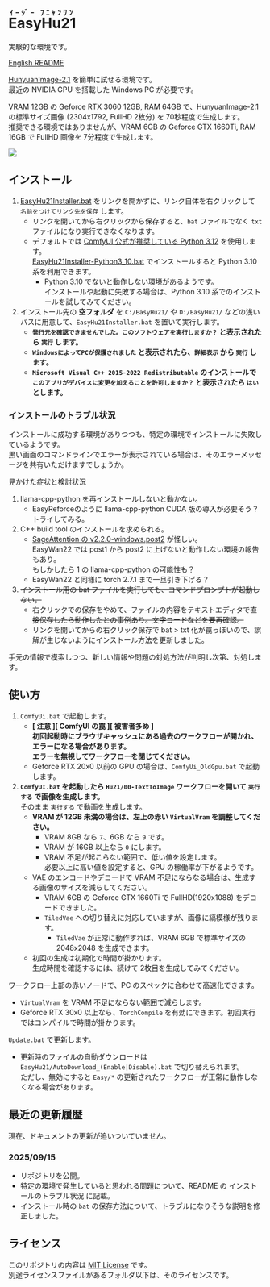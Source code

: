 ﻿<!-- 英語のルビは Easy Hu Nyan One -->
# <ruby>EasyHu21<rt>ｲｰｼﾞｰ ﾌﾆｬﾝﾜﾝ</rt></ruby>

実験的な環境です。

[English README](README_en.md)

[HunyuanImage-2.1](https://github.com/Tencent-Hunyuan/HunyuanImage-2.1) を簡単に試せる環境です。  
最近の NVIDIA GPU を搭載した Windows PC が必要です。

VRAM 12GB の Geforce RTX 3060 12GB, RAM 64GB で、HunyuanImage-2.1 の標準サイズ画像 (2304x1792, FullHD 2枚分) を 70秒程度で生成します。  
推奨できる環境ではありませんが、VRAM 6GB の Geforce GTX 1660Ti, RAM 16GB で FullHD 画像を 7分程度で生成します。

![](https://raw.githubusercontent.com/wiki/Zuntan03/EasyHu21/log/2509/GeforceGtx1660Ti.webp)

## インストール

1. [EasyHu21Installer.bat](https://github.com/Zuntan03/EasyHu21/raw/main/EasyHu21/EasyHu21Installer.bat?ver=0) をリンクを開かずに、リンク自体を右クリックして `名前をつけてリンク先を保存` します。
	- リンクを開いてから右クリックから保存すると、`bat` ファイルでなく `txt` ファイルになり実行できなくなります。
	- デフォルトでは [ComfyUI 公式が推奨している Python 3.12](https://github.com/comfyanonymous/ComfyUI#manual-install-windows-linux) を使用します。  
	[EasyHu21Installer-Python3_10.bat](https://github.com/Zuntan03/EasyHu21/raw/main/EasyHu21/EasyHu21Installer-Python3_10.bat?ver=0) でインストールすると Python 3.10 系を利用できます。
		- Python 3.10 でないと動作しない環境があるようです。  
		インストールや起動に失敗する場合は、Python 3.10 系でのインストールを試してみてください。
2. インストール先の **空フォルダ** を `C:/EasyHu21/` や `D:/EasyHu21/` などの浅いパスに用意して、`EasyHu21Installer.bat` を置いて実行します。
	- **`発行元を確認できませんでした。このソフトウェアを実行しますか？` と表示されたら `実行` します。**
	- **`WindowsによってPCが保護されました` と表示されたら、`詳細表示` から `実行` します。**
	- **`Microsoft Visual C++ 2015-2022 Redistributable` のインストールで `このアプリがデバイスに変更を加えることを許可しますか？` と表示されたら `はい` とします。**
	<!-- - **必要なファイルのダウンロードに [Civitai](https://civitai.com/) API キーが必要ですので、画面の案内や [ネット上のノウハウ](https://www.google.com/search?q=civitai+api+key) に沿って入力してください。** -->

### インストールのトラブル状況

インストールに成功する環境がありつつも、特定の環境でインストールに失敗しているようです。  
黒い画面のコマンドラインでエラーが表示されている場合は、そのエラーメッセージを共有いただけますでしょうか。

見かけた症状と検討状況

1. llama-cpp-python を再インストールしないと動かない。
	- EasyReforceのように llama-cpp-python  CUDA 版の導入が必要そう？トライしてみる。
2. C++ build tool のインストールを求められる。
	- [SageAttention の v2.2.0-windows.post2](https://github.com/woct0rdho/SageAttention/releases/tag/v2.2.0-windows.post2) が怪しい。  
	EasyWan22 では post1 から post2 に上げないと動作しない環境の報告もあり。  
	もしかしたら 1 の llama-cpp-python の可能性も？
	- EasyWan22 と同様に torch 2.7.1 まで一旦引き下げる？
3. ~~インストール用の bat ファイルを実行しても、コマンドプロンプトが起動しない。~~
	- ~~右クリックでの保存をやめて、ファイルの内容をテキストエディタで直接保存したら動作したとの事例あり。文字コードなどを要再確認。~~
	- リンクを開いてからの右クリック保存で bat > txt 化が罠っぽいので、誤解が生じないようにインストール方法を更新しました。

手元の情報で模索しつつ、新しい情報や問題の対処方法が判明し次第、対処します。

## 使い方

1. `ComfyUi.bat` で起動します。
	- **[ 注意 ][ ComfyUI の罠 ][ 被害者多め ]  
	初回起動時にブラウザキャッシュにある過去のワークフローが開かれ、エラーになる場合があります。  
	エラーを無視してワークフローを閉じてください。**
	- Geforce RTX 20x0 以前の GPU の場合は、`ComfyUi_OldGpu.bat` で起動します。
2. **`ComfyUI.bat` を起動したら `Hu21/00-TextToImage` ワークフローを開いて `実行する` で画像を生成します。**  
そのまま `実行する` で動画を生成します。
	- **VRAM が 12GB 未満の場合は、左上の赤い `VirtualVram` を調整してください。**
		- VRAM 8GB なら `7`、6GB なら `9` です。
		- VRAM が 16GB 以上なら `0` にします。
		- VRAM 不足が起こらない範囲で、低い値を設定します。  
		必要以上に高い値を設定すると、GPU の稼働率が下がるようです。
	- VAE のエンコードやデコードで VRAM 不足にならなる場合は、生成する画像のサイズを減らしてください。  
		- VRAM 6GB の Geforce GTX 1660Ti で FullHD(1920x1088) をデコードできました。
		- `TiledVae` への切り替えに対応していますが、画像に縞模様が残ります。
			- `TiledVae` が正常に動作すれば、VRAM 6GB で標準サイズの 2048x2048 を生成できます。
	- 初回の生成は初期化で時間が掛かります。  
	生成時間を確認するには、続けて 2枚目を生成してみてください。

ワークフロー上部の赤いノードで、PC のスペックに合わせて高速化できます。
- `VirtualVram` を VRAM 不足にならない範囲で減らします。
- Geforce RTX 30x0 以上なら、`TorchCompile` を有効にできます。初回実行ではコンパイルで時間が掛かります。

`Update.bat` で更新します。
- 更新時のファイルの自動ダウンロードは `EasyHu21/AutoDownload_(Enable|Disable).bat` で切り替えられます。  
	ただし、無効にすると `Easy/*` の更新されたワークフローが正常に動作しなくなる場合があります。

## 最近の更新履歴

<!-- [更新履歴](https://github.com/Zuntan03/EasyHu21/wiki/ChangeLog) -->

<!--
README.md を英訳して README_en.md を更新します。更新履歴をよく更新します。EasyHu21/wiki/ へのリンクは変更禁止。「ドキュメント」内は変更禁止。
-->

現在、ドキュメントの更新が追いついていません。

### 2025/09/15

- リポジトリを公開。
- 特定の環境で発生していると思われる問題について、README の インストールのトラブル状況 に記載。
- インストール時の `bat` の保存方法について、トラブルになりそうな説明を修正しました。

## ライセンス

このリポジトリの内容は [MIT License](./LICENSE.txt) です。  
別途ライセンスファイルがあるフォルダ以下は、そのライセンスです。
